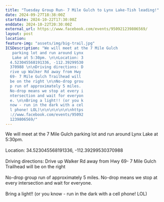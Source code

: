 ```yaml
---
title: "Tuesday Group Run- 7 Mile Gulch to Lynx Lake-Tish leading!"
date: 2024-09-27T18:38:00Z
startdate: 2024-10-22T17:30:00Z
enddate: 2024-10-22T20:30:00Z
external_url: https://www.facebook.com/events/950921239806569/
layout: post
location: 
feature-img: "assets/img/big-trail.jpg"
ICSDescription: "We will meet at the 7 Mile Gulch   parking lot and run around Lynx   Lake at 5:30pm. \n\nLocation: 3  4.523045568191336, -112.39299530  370988 \n\nDriving directions: D  rive up Walker Rd away from Hwy   69- 7 Mile Gulch Trailhead will   be on the right \n\nNo-drop grou  p run of approximately 5 miles.   No-drop means we stop at every i  ntersection and wait for everyon  e. \n\nBring a light!! (or you k  now - run in the dark with a cel  l phone! LOL)\n\n\n\n\n\n\nhttps  ://www.facebook.com/events/95092  1239806569/"
---
```


We will meet at the 7 Mile Gulch parking lot and run around Lynx Lake at 5&#58;30pm. <br>
  <br>
  Location&#58; 34.523045568191336, -112.39299530370988 <br>
  <br>
  Driving directions&#58; Drive up Walker Rd away from Hwy 69- 7 Mile Gulch Trailhead will be on the right <br>
  <br>
  No-drop group run of approximately 5 miles. No-drop means we stop at every intersection and wait for everyone. <br>
  <br>
  Bring a light!! (or you know - run in the dark with a cell phone! LOL)<br>
  <br>
  <br>
  <br>
  <br>
  <br>
  <br>
  
